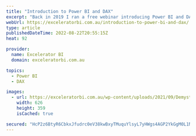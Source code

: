 ```yaml
---
title: "Introduction to Power BI and DAX"
excerpt: "Back in 2019 I ran a free webinar introducing Power BI and DAX. Many readers of my blog will already be well ahead of this topic, but then again many of you also probably run into people who would benefits from a simple introduction. I have decided to publish the [...]Read More »"
webUrl: https://exceleratorbi.com.au/introduction-to-power-bi-and-dax/
type: article
publishedDateTime: 2022-08-22T20:55:15Z
heat: 92

provider:
  name: Excelerator BI
  domain: exceleratorbi.com.au

topics:
  - Power BI
  - DAX

images:
  - url: https://exceleratorbi.com.au/wp-content/uploads/2021/09/Demystifying-DAX-Side-Bar-Ad.jpg
    width: 626
    height: 359
    isCached: true

secured: "HcP2z6BtyR6CbkxJfudrc0eV38kwBxyTMuquYlsyL7yHWgs4AGP2YkGgM0L1NlJMkb6GSW/wQv/1JM0AFb2ES+QtfSUmfDNG0twdzIffU+An+/GYARZno2clfYwOKVQnJSBa0ojygsEFnJt9IJJJFYrTpyMdlAJpdcGJHxRO7OhTQ7sJ6CUcp/KfA+UMn6d9Tj+k2pgIQOQRZOGOqCR8XdY8c5arvXTcc/QVIsajBIIxzjgaAtXkL7y3f3xhgluk5kFInBJcjCvXenILbgM3jMEum/0qSgSfxcHjCHoP9MBtS+P5M5QOlBpDkSfLoNp0MB8Cl4XlTgutIff2xxmVYCuzPBqV/lrWkZ4f88y62q4=;N07cuTdJxvqggdl3Kni3Ow=="
---
```


